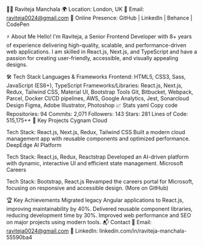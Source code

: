 👨‍💻 Raviteja Manchala
🌍 Location: London, UK
📧 Email: raviteja0024@gmail.com
🔗 Online Presence:
GitHub | LinkedIn | Behance | CodePen

⚡ About Me
Hello! I'm Raviteja, a Senior Frontend Developer with 8+ years of experience delivering high-quality, scalable, and performance-driven web applications. I am skilled in React.js, Next.js, and TypeScript and have a passion for creating user-friendly, accessible, and visually appealing designs.

🛠️ Tech Stack
Languages & Frameworks
Frontend: HTML5, CSS3, Sass, JavaScript (ES6+), TypeScript
Frameworks/Libraries: React.js, Next.js, Redux, Tailwind CSS, Material UI, Bootstrap
Tools
Git, Bitbucket, Webpack, Parcel, Docker
CI/CD pipelines, AWS, Google Analytics, Jest, Sonarcloud
Design
Figma, Adobe Illustrator, Photoshop
📈 Stats
yaml
Copy code
Repositories: 94
Commits: 2,071
Followers: 143
Stars: 281
Lines of Code: 515,175++
🌟 Key Projects
Cygnam Cloud

Tech Stack: React.js, Next.js, Redux, Tailwind CSS
Built a modern cloud management app with reusable components and optimized performance.
DeepEdge AI Platform

Tech Stack: React.js, Redux, Reactstrap
Developed an AI-driven platform with dynamic, interactive UI and efficient state management.
Microsoft Careers

Tech Stack: Bootstrap, React.js
Revamped the careers portal for Microsoft, focusing on responsive and accessible design.
(More on GitHub)

🏆 Key Achievements
Migrated legacy Angular applications to React.js, improving maintainability by 40%.
Delivered reusable component libraries, reducing development time by 30%.
Improved web performance and SEO on major projects using modern tools.
📬 Contact
📧 Email: raviteja0024@gmail.com
🔗 LinkedIn: linkedin.com/in/raviteja-manchala-55590ba4

